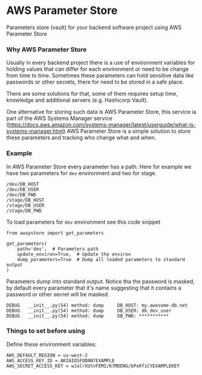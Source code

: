 # AWS Parameter Store
Parameters store (vault) for your backend software project using AWS Parameter Store

### Why AWS Parameter Store
Usually in every backend project there is a use of environment variables for holding values that can differ for each environment or need to be change from time to time.
Sometimes these parameters can hold sensitive data like passwords or other secrets, there for need to be stored in a safe place.

There are some solutions for that, some of them requires setup time, knowledge and additional servers (e.g. Hashicorp Vault).

One alternative for storing such data is AWS Parameter Store, this service ia part of the AWS Systems Manager service (https://docs.aws.amazon.com/systems-manager/latest/userguide/what-is-systems-manager.html)
AWS Parameter Store is a simple solution to store these parameters and tracking who change what and when.

### Example

In AWS Parameter Store every parameter has a path. 
Here for example we have two parameters for `dev` environment and two for stage.

    /dev/DB_HOST
    /dev/DB_USER
    /dev/DB_PWD
    /stage/DB_HOST
    /stage/DB_USER
    /stage/DB_PWD

To load parameters for `dev` environment see this code snippet

    from awspstore import get_parameters
    
    get_parameters(
        path='dev',  # Parameters path
        update_environ=True,  # Update the environ
        dump_parameters=True  # Dump all loaded parameters to standard output
    )

Parameters dump into standard output. Notice tha the password is masked, by default every parameter that it's name suggesting that it contains a password or other secret will be masked.  

    DEBUG	__init__.py(54) method: dump 	 DB_HOST: my.awesome-db.net
    DEBUG	__init__.py(54) method: dump 	 DB_USER: db_dev_user
    DEBUG	__init__.py(54) method: dump 	 DB_PWD: ***********

### Things to set before using 
Define these environment variables:

    AWS_DEFAULT_REGION = us-west-2
    AWS_ACCESS_KEY_ID = AKIAIOSFODNN7EXAMPLE
    AWS_SECRET_ACCESS_KEY = wJalrXUtnFEMI/K7MDENG/bPxRfiCYEXAMPLEKEY
